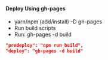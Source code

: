 #### Deploy Using gh-pages
<ul>
<li>yarn/npm (add/install) -D gh-pages</li>
  <li>Run build scripts</li>
  <li>Run: gh-pages -d build</li>
</ul>

```json
"predeploy": "npm run build",
"deploy": "gh-pages -d build"

```
